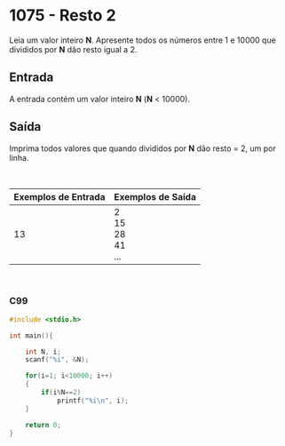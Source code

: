 1075 - Resto 2
==============

Leia um valor inteiro **N**. Apresente todos os números entre 1 e 10000 que divididos por **N** dão resto igual a 2.

Entrada
-------

A entrada contém um valor inteiro **N** (**N** < 10000).

Saída
-----

Imprima todos valores que quando divididos por **N** dão resto = 2, um por linha.

&nbsp;

| Exemplos de Entrada | Exemplos de Saída |
|---------------------|-------------------|
| 13                  | 2 <br/> 15 <br/> 28 <br/> 41 <br/> ... |

&nbsp;

### C99

```c
#include <stdio.h>

int main(){

	int N, i;
	scanf("%i", &N);

	for(i=1; i<10000; i++)
	{
		if(i%N==2)
			printf("%i\n", i);
	}

	return 0;
}
```

